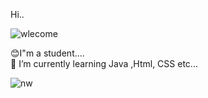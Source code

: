  Hi..

![wlecome](https://user-images.githubusercontent.com/107869779/181091532-956599f3-8f70-49a4-8ed3-6b01ae05b922.gif) 
<br>

😊I"m a student....<br>
🌱 I’m currently learning Java ,Html, CSS etc...

![nw](https://user-images.githubusercontent.com/107869779/181092627-180d8af3-1fcb-4160-96d5-a4605c226c87.jpg)



<!--
**ShaniWasana/ShaniWasana** is a ✨ _special_ ✨ repository because its `README.md` (this file) appears on your GitHub profile.

Here are some ideas to get you started:

- 🔭 I’m currently working on ...
- 🌱 I’m currently learning ...
- 👯 I’m looking to collaborate on ...
- 🤔 I’m looking for help with ...
- 💬 Ask me about ...
- 📫 How to reach me: ...
- 😄 Pronouns: ...
- ⚡ Fun fact: ...
-->

